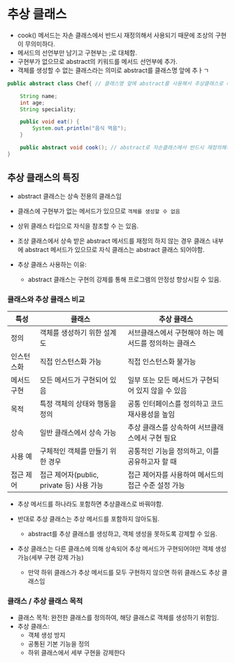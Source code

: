 # 추상 클래스
- cook() 메서드는 자손 클래스에서 반드시 재정의해서 사용되기 때문에 조상의 구현이 무의미하다.
- 메서드의 선언부만 남기고 구현부는 ;로 대체함.
- 구현부가 없으므로 abstract의 키워드를 메서드 선언부에 추가.
- 객체를 생성할 수 없는 클래스라는 의미로 abstract를 클래스명 앞에 추ㅏㄱ

```java
public abstract class Chef{ // 클래스명 앞에 abstract를 사용해서 추상클래스로 바꿔줘야 메서드 abstract 빨간줄 안 뜸

    String name;
    int age;
    String speciality;

    public void eat() {
        System.out.println("음식 먹음");
    }

    public abstract void cook(); // abstract로 자손클래스에서 반드시 재정의해서 사용됨.
}
```

## 추상 클래스의 특징
- abstract 클래스는 상속 전용의 클래스임
- 클래스에 구현부가 없는 메서드가 있으므로 `객체를 생성할 수 없음`
- 상위 클래스 타입으로 자식을 참조할 수 는 있음.

- 조상 클래스에서 상속 받은 abstract 메서드를 재정의 하지 않는 경우 클래스 내부에 abstract 메서드가 있으므로 자식 클래스는 abstract 클래스 되어야함.

- 추상 클래스 사용하는 이유:
    - abstract 클래스는 구현의 강제를 통해 프로그램의 안정성 향상시킬 수 있음.


### 클래스와 추상 클래스 비교

| 특성                     | 클래스                                      | 추상 클래스                              |
|------------------------|------------------------------------------|---------------------------------------|
| 정의                     | 객체를 생성하기 위한 설계도                | 서브클래스에서 구현해야 하는 메서드를 정의하는 클래스 |
| 인스턴스화               | 직접 인스턴스화 가능                        | 직접 인스턴스화 불가능                  |
| 메서드 구현              | 모든 메서드가 구현되어 있음                  | 일부 또는 모든 메서드가 구현되어 있지 않을 수 있음  |
| 목적                     | 특정 객체의 상태와 행동을 정의               | 공통 인터페이스를 정의하고 코드 재사용성을 높임   |
| 상속                     | 일반 클래스에서 상속 가능                    | 추상 클래스를 상속하여 서브클래스에서 구현 필요   |
| 사용 예                  | 구체적인 객체를 만들기 위한 경우               | 공통적인 기능을 정의하고, 이를 공유하고자 할 때  |
| 접근 제어                | 접근 제어자(public, private 등) 사용 가능    | 접근 제어자를 사용하여 메서드의 접근 수준 설정 가능 |

- 추상 메서드를 하나라도 포함하면 추상클래스로 바꿔야함.
- 반대로 추상 클래스는 추상 메서드를 포함하지 않아도됨.
    - abstract를 추상 클래스를 생성하고, 객체 생성을 못하도록 강제할 수 있음.

- 추상 클래스는 다른 클래스에 의해 상속되어 추상 메서드가 구현되어야만 객체 생성 가능(세부 구현 강제 가능)
    - 만약 하위 클래스가 추상 메서드를 모두 구현하지 않으면 하위 클래스도 추상 클래스임

### 클래스 / 추상 클래스 목적
- 클래스 목적: 완전한 클래스를 정의하여, 해당 클래스로 객체를 생성하기 위함임.
- 추상 클래스: 
    - 객체 생성 방지
    - 공통된 기본 기능을 정의
    - 하위 클래스에서 세부 구현을 강제한다